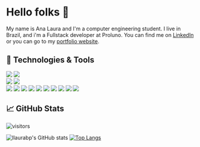 # Hello folks 👋

My name is Ana Laura and I'm a computer engineering student. I live in Brazil, and i'm a Fullstack developer at Proluno. You can find me on [LinkedIn][2] or you can go to my [portfolio website][1].

## 🔧 Technologies & Tools
![](https://img.shields.io/badge/OS-Linux-informational?style=flat&logo=linux&logoColor=a9fef7&color=d93a7c)
![](https://img.shields.io/badge/OS-Windows-informational?style=flat&logo=windows&logoColor=a9fef7&color=d93a7c)   
![](https://img.shields.io/badge/Editor-IntelliJ_IDEA-informational?style=flat&logo=intellij-idea&logoColor=a9fef7&color=d93a7c)
![](https://img.shields.io/badge/Editor-VSCode-informational?style=flat&logo=visual-studio-code&logoColor=a9fef7&color=d93a7c)   
![](https://img.shields.io/badge/Code-Java-informational?style=flat&logo=java&logoColor=a9fef7&color=d93a7c)
![](https://img.shields.io/badge/Code-CSS-informational?style=flat&logo=css3&logoColor=a9fef7&color=d93a7c)
![](https://img.shields.io/badge/Code-HTML-informational?style=flat&logo=html5&logoColor=a9fef7&color=d93a7c)
![](https://img.shields.io/badge/Code-JavaScript-informational?style=flat&logo=javascript&logoColor=a9fef7&color=d93a7c)
![](https://img.shields.io/badge/Code-TypeScript-informational?style=flat&logo=typescript&logoColor=a9fef7&color=d93a7c)
![](https://img.shields.io/badge/Code-C++-informational?style=flat&logo=c&logoColor=a9fef7&color=d93a7c) 
![](https://img.shields.io/badge/Tools-PostgreSQL-informational?style=flat&logo=postgresql&logoColor=a9fef7&color=d93a7c)
![](https://img.shields.io/badge/Tools-AWS-informational?style=flat&logo=amazon-aws&logoColor=a9fef7&color=d93a7c)
![](https://img.shields.io/badge/Tools-Docker-informational?style=flat&logo=docker&logoColor=a9fef7&color=d93a7c)
![](https://img.shields.io/badge/Tools-Arduino-informational?style=flat&logo=arduino&logoColor=a9fef7&color=d93a7c)

## &#x1f4c8; GitHub Stats
![visitors](https://hits.seeyoufarm.com/api/count/incr/badge.svg?url=https%3A%2F%2Fgithub.com%2Fllaurabp&count_bg=%23D93A7C&title_bg=%23555555&icon=&icon_color=%23E7E7E7&title=visitors&edge_flat=false)  

![llaurabp's GitHub stats](https://github-readme-stats.vercel.app/api?username=llaurabp&show_icons=true&theme=radical)
[![Top Langs](https://github-readme-stats.vercel.app/api/top-langs/?username=llaurabp&layout=compact&theme=radical)](https://github.com/anuraghazra/github-readme-stats)

[1]: https://lauraborges.netlify.app/
[2]: https://www.linkedin.com/in/ana-laura-borges-680b841a1/

